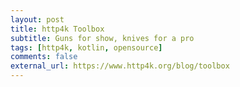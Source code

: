 ```yaml
---
layout: post
title: http4k Toolbox
subtitle: Guns for show, knives for a pro
tags: [http4k, kotlin, opensource]
comments: false
external_url: https://www.http4k.org/blog/toolbox
---
```

